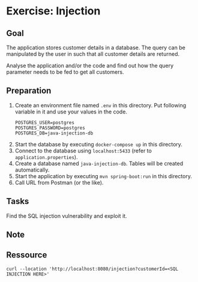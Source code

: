 # Exercise: Injection

## Goal

The application stores customer details in a database. The query can be manipulated by the user
in such that all customer details are returned.

Analyse the application and/or the code and find out how the query parameter needs to be fed to
get all customers.

## Preparation

1. Create an environment file named ```.env``` in this directory. Put following variable in it and use your values in the code.
    ```shell
    POSTGRES_USER=postgres
    POSTGRES_PASSWORD=postgres
    POSTGRES_DB=java-injection-db
    ```
2. Start the database by executing ```docker-compose up``` in this directory.
3. Connect to the database using ```localhost:5433``` (refer to ```application.properties```).
4. Create a database named ```java-injection-db```. Tables will be created automatically.
5. Start the application by executing ```mvn spring-boot:run``` in this directory.
6. Call URL from Postman (or the like).

## Tasks
Find the SQL injection vulnerability and exploit it.

## Note

## Ressource

```shell
curl --location 'http://localhost:8080/injection?customerId=<SQL INJECTION HERE>'
```
